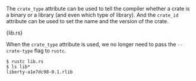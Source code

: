 The `crate_type` attribute can be used to tell the compiler whether a crate is
a binary or a library (and even which type of library). And the `crate_id`
attribute can be used to set the name and the version of the crate.

{lib.rs}

When the `crate_type` attribute is used, we no longer need to pass the
`--crate-type` flag to `rustc`.

```
$ rustc lib.rs
$ ls lib*
liberty-a1e7dc98-0.1.rlib
```
